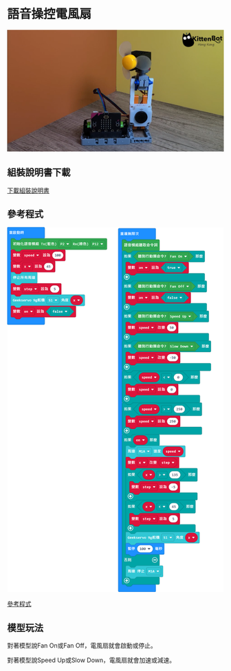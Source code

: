 # 語音操控電風扇

![](../images/asr_3.png)

## 組裝說明書下載

[下載組裝說明書](https://github.com/kittenbothk/kittenbothk/raw/master/Kits/classroom_inventor/asr_instructions/asr_fan.pdf)

## 參考程式

![](../images/asr_fan_code.png)

[參考程式](https://makecode.microbit.org/_MbDM9p836J66)

## 模型玩法

對著模型說Fan On或Fan Off，電風扇就會啟動或停止。

對著模型說Speed Up或Slow Down，電風扇就會加速或減速。